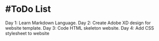 <h1>#ToDo List </h1>  
Day 1: Learn Markdown Language.
Day 2: Create Adobe XD design for website template.
Day 3: Code HTML skeleton website.
Day 4: Add CSS stylesheet to website